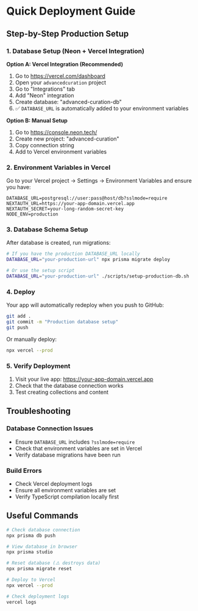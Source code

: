 # Quick Deployment Guide

## Step-by-Step Production Setup

### 1. Database Setup (Neon + Vercel Integration)

**Option A: Vercel Integration (Recommended)**
1. Go to https://vercel.com/dashboard
2. Open your `advancedcuration` project
3. Go to "Integrations" tab
4. Add "Neon" integration
5. Create database: "advanced-curation-db"
6. ✅ `DATABASE_URL` is automatically added to your environment variables

**Option B: Manual Setup**
1. Go to https://console.neon.tech/
2. Create new project: "advanced-curation"
3. Copy connection string
4. Add to Vercel environment variables

### 2. Environment Variables in Vercel

Go to your Vercel project → Settings → Environment Variables and ensure you have:

```env
DATABASE_URL=postgresql://user:pass@host/db?sslmode=require
NEXTAUTH_URL=https://your-app-domain.vercel.app
NEXTAUTH_SECRET=your-long-random-secret-key
NODE_ENV=production
```

### 3. Database Schema Setup

After database is created, run migrations:

```bash
# If you have the production DATABASE_URL locally
DATABASE_URL="your-production-url" npx prisma migrate deploy

# Or use the setup script
DATABASE_URL="your-production-url" ./scripts/setup-production-db.sh
```

### 4. Deploy

Your app will automatically redeploy when you push to GitHub:

```bash
git add .
git commit -m "Production database setup"
git push
```

Or manually deploy:
```bash
npx vercel --prod
```

### 5. Verify Deployment

1. Visit your live app: https://your-app-domain.vercel.app
2. Check that the database connection works
3. Test creating collections and content

## Troubleshooting

### Database Connection Issues
- Ensure `DATABASE_URL` includes `?sslmode=require`
- Check that environment variables are set in Vercel
- Verify database migrations have been run

### Build Errors
- Check Vercel deployment logs
- Ensure all environment variables are set
- Verify TypeScript compilation locally first

## Useful Commands

```bash
# Check database connection
npx prisma db push

# View database in browser
npx prisma studio

# Reset database (⚠️ destroys data)
npx prisma migrate reset

# Deploy to Vercel
npx vercel --prod

# Check deployment logs
vercel logs
```